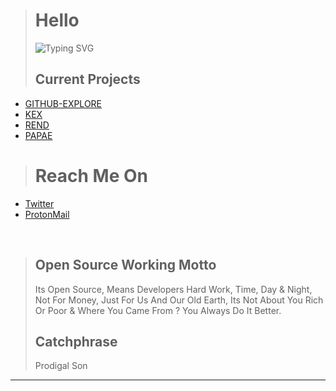 > # Hello
> ![Typing SVG](https://readme-typing-svg.herokuapp.com?color=%23C70039&lines=Welcome!;Hi!+Its+R+Sadhukhan;Student+%26+Developer)
> ## Current Projects
+ [GITHUB-EXPLORE](https://github.com/SudipC3/github-explore)
+ [KEX](https://github.com/SadhukhanR/kex)
+ [REND](https://github.com/SadhukhanR/rend)
+ [PAPAE](https://github.com/SadhukhanR/papae)
> # Reach Me On</pre></h2>
- <a href="https://twitter.com/_sadhukhan">Twitter</a>
- <a href="mailto:rohit02sadhukhan@pm.me?subject=Hi! R Sadhukhan">ProtonMail</a>
<br>

> ## Open Source Working Motto
> Its Open Source, Means Developers Hard Work, Time, Day & Night, Not For Money, Just For Us And Our Old Earth, Its Not About You Rich Or Poor & Where You Came From ? You Always Do It Better.
> ## Catchphrase
> Prodigal Son
----------------------------------------
